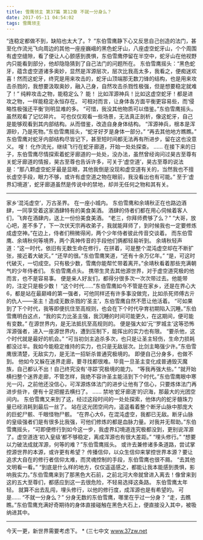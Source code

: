 ```yaml
---
title: 雪鹰领主 第37篇 第12章 不就一分身么？
date: 2017-05-11 04:54:02
tags: 雪鹰领主
---
```


“连稳定都做不到，缺陷也太大了。?  ”东伯雪鹰静下心又反思自己创造的法门，甚至化作流光飞向周边的其他一座座巍峨的黑色蛇牙山，八座虚空蛇牙山，个个周围有虚空缝隙，看了便让人心颤感到畏惧，东伯雪鹰停留在半空中，蛇牙山在他视野内只能看到部分，他却隐隐猜到了自己法门的问题所在。
东伯雪鹰摇头：“黑色蛇牙，蕴含虚空道诸多奥妙，显然是浑源层次，层次比我高太多，我看之，便痴迷欢喜！然而这蛇牙，终究是用来攻击的，蛇牙山顶端那无数刀锋的结构，也是用来攻击杀戮的，我想要汲取奥妙，融入己身，自然攻击杀戮性极强，但是想要稳定就难了！”
纯粹攻击之物，能稳定么？
能！
比如浑源神兵！比如这虚空蛇牙！都是进攻之物，一样能稳定永恒存在。
可相对而言，让身体各方面平衡更容易些，而‘侵略性极强还平衡’则明显难的多。
“可惜，我没其他物质可以借鉴。”东伯雪鹰摇头。
虽然观看了记忆碎片。
可也仅仅观看一些场景，无法真正剖析，像这蛇牙，自己是能够观看到其内部结构。从而借鉴，改造自身身体结构。
“浑源神兵，根本是浑源砂，乃是死物。”东伯雪鹰摇头，“蛇牙好歹是身体一部分。”
“再去其他地方瞧瞧。”
东伯雪鹰对蛇牙内部结构尽皆记下，甚至短时间都无法再有所进步，留在这也没意义。
嗖！
化作流光，继续飞行在蛇牙廊道，开始一处处探查。
……
在接下来的日子，东伯雪鹰尽情探索着蛇牙廊道的一处处，没办法，虽然曾经询问过昊古至尊有关蛇牙廊道的情报，昊古至尊也告诉许多，可关于‘虚空道’，昊古至尊的说法是：“那八颗虚空蛇牙最是显眼，其他我倒是没现和虚空道有关的，当然我也不擅长虚空手段，眼力不够，或许有虚空道之物在眼前，我没看出也有可能。”
至于‘虚界幻境道’，蛇牙廊道虽然是传说中的禁地，却并无任何之物和其有关。
******
家乡‘混沌虚空’，万古圣界。
在一座小城内。
东伯雪鹰和余靖秋正在也路边酒肆，一同享受着这家酒肆特有的美食美酒。
酒肆的侍者们都在用心伺候着客人们，飞奔在酒肆内，送上一份份美食美酒。
“老三，你拜师费够了么？”
“大哥，放心吧，差不多了，下一次伏天宗再收弟子，我就能拜师了，到时候我也一定要修炼成虚空神。”在边上，侍者们稍微得闲，两个少年侍者彼此传音交谈着。
而东伯雪鹰、余靖秋何等境界，两个真神传音的手段他们俩都轻易听到。
余靖秋轻声道：“这一时代，依旧有无数生命在修行，在拼着，可是整个混沌虚空却在不断扩张，接近着大破灭。”
“还早的很。”东伯雪鹰笑道，“还有十余万亿年。”
“是，可这时代破灭，一切成空。只有极少数，雪鹰你能帮忙带着离开。”余靖秋看着那些充满朝气的少年侍者们。
东伯雪鹰点头。
携带生灵去其他源世界，对于虚空道究极的他而言，也不是容易事。
便是亲人好友们，都得分很多次一次次带过去。他能带的，注定只是极少数！
“这个时代……”东伯雪鹰如今不管是在家乡，还是在界心大6，都是站在最巅峰的第一强者，可他同样还有许多事没做完，比如杀死师傅古亓的仇人——圣主！造成无数杀戮的‘圣主’，东伯雪鹰自然不愿让他活着。
“可如果到了下个时代，我等即便抗住至高规则，也会在下个时代孕育初期陷入沉睡。”东伯雪鹰明白这点，“我的实力比圣主强，我沉睡的时间可能更久，在这期间，便可能有变数。”
在源世界内，是无法抵抗至高规则的。
便是强大如‘元’‘罗城主’这等恐怖浑源强者，进入一座源世界内，遭到压制下，能挥出的实力也有限。
“要杀他，这个时代就是最好的机会。”
“可当初剑主追杀多次，也只是让圣主轻伤，生命力损耗都没过半。我如今能稳定维持的实力，也只是无敌层次。比剑主略强少许。”东伯雪鹰很清楚，无敌实力，是无法一招斩杀普通究极境的。
即便自己分身多，也做不到。
他如今又躲在迷界走廊，要寻找都很难。毕竟一旦圣主变化成普通毁灭魔族，自己都认不出！自己终究没有‘寻踪’究极境的能力。
“等我再强大些。”
“就开始横扫整个迷界走廊，不管怎样，我绝不容许圣主能活到下个时代。”东伯雪鹰眼中寒光一闪，之前他还没信心，可浑源炼体法门的进步让他有了信心，只要炼体法门再进步些许，便有十足把握去横扫了。
……
禁地‘蛇牙廊道’的识海，那最大的光团空间内。
东伯雪鹰又来到了这，经过这段时间的一处处探索，他体内的蛇牙髓珠力量已经消耗到最后一丝了。
站在这光团空间内，遥遥看着整个断牙山脉中那庞大的巨蛇尸骸、千眼怪物尸骸。
“在界心大6，在混沌虚空，我都已无敌。断牙山脉的皇级强者们是有很多比我强，可他们修炼的都是血脉力量。对我并无帮助。”东伯雪鹰摇头，“可即便修行到如今这一步，我虚界幻境道连究极都没到，更别说浑源了。虚空道连‘初入皇级’都不够稳定，离成浑源也有很大差距。”
“埋头修行。”
“想要以力破法成就浑源，何等的难？”东伯雪鹰摇头。
或许去兼修诸多条道路，尝试掌控源世界的本源，或许更有希望？
传播信仰，以众生信仰来掌控世界本源？要让追求大自在的修行者信仰太难，而灵魂控制的手段，东伯雪鹰也很不屑。
“去其他文明看一看。”
“到底是什么样的地方，仅仅遥遥感之，都能让我本能感到畏惧，影响我实力。”东伯雪鹰来到了那黑色大石前，之前北河大帝就曾进入离去！像曾来到这的五大至尊们，都感应到这一去很危险，不轻易选择这条路。
东伯雪鹰太年轻。
就算不出去乱闯，埋头修行，以他的修行度，成浑源也是有希望的。
可是……
“不就一分身么？”
分身无数的东伯雪鹰，哪里在乎过一分身？
“走，去瞧瞧。”东伯雪鹰充满好奇期待的身体直接碰触在黑色大石上，便直接没入其中，被吸纳进其中。
******
今天一更，新世界需要考虑下。
*
(三七中文 www.37zw.net
